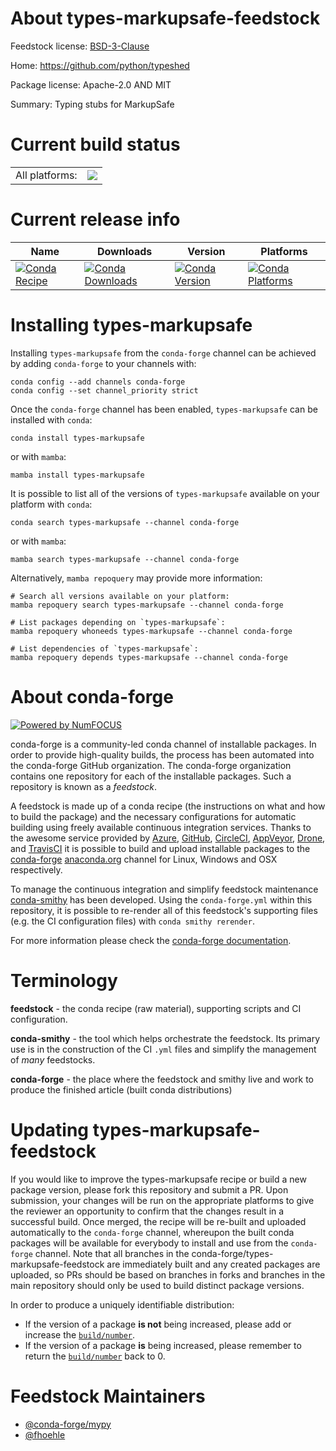 About types-markupsafe-feedstock
================================

Feedstock license: [BSD-3-Clause](https://github.com/conda-forge/types-markupsafe-feedstock/blob/main/LICENSE.txt)

Home: https://github.com/python/typeshed

Package license: Apache-2.0 AND MIT

Summary: Typing stubs for MarkupSafe

Current build status
====================


<table><tr><td>All platforms:</td>
    <td>
      <a href="https://dev.azure.com/conda-forge/feedstock-builds/_build/latest?definitionId=13133&branchName=main">
        <img src="https://dev.azure.com/conda-forge/feedstock-builds/_apis/build/status/types-markupsafe-feedstock?branchName=main">
      </a>
    </td>
  </tr>
</table>

Current release info
====================

| Name | Downloads | Version | Platforms |
| --- | --- | --- | --- |
| [![Conda Recipe](https://img.shields.io/badge/recipe-types--markupsafe-green.svg)](https://anaconda.org/conda-forge/types-markupsafe) | [![Conda Downloads](https://img.shields.io/conda/dn/conda-forge/types-markupsafe.svg)](https://anaconda.org/conda-forge/types-markupsafe) | [![Conda Version](https://img.shields.io/conda/vn/conda-forge/types-markupsafe.svg)](https://anaconda.org/conda-forge/types-markupsafe) | [![Conda Platforms](https://img.shields.io/conda/pn/conda-forge/types-markupsafe.svg)](https://anaconda.org/conda-forge/types-markupsafe) |

Installing types-markupsafe
===========================

Installing `types-markupsafe` from the `conda-forge` channel can be achieved by adding `conda-forge` to your channels with:

```
conda config --add channels conda-forge
conda config --set channel_priority strict
```

Once the `conda-forge` channel has been enabled, `types-markupsafe` can be installed with `conda`:

```
conda install types-markupsafe
```

or with `mamba`:

```
mamba install types-markupsafe
```

It is possible to list all of the versions of `types-markupsafe` available on your platform with `conda`:

```
conda search types-markupsafe --channel conda-forge
```

or with `mamba`:

```
mamba search types-markupsafe --channel conda-forge
```

Alternatively, `mamba repoquery` may provide more information:

```
# Search all versions available on your platform:
mamba repoquery search types-markupsafe --channel conda-forge

# List packages depending on `types-markupsafe`:
mamba repoquery whoneeds types-markupsafe --channel conda-forge

# List dependencies of `types-markupsafe`:
mamba repoquery depends types-markupsafe --channel conda-forge
```


About conda-forge
=================

[![Powered by
NumFOCUS](https://img.shields.io/badge/powered%20by-NumFOCUS-orange.svg?style=flat&colorA=E1523D&colorB=007D8A)](https://numfocus.org)

conda-forge is a community-led conda channel of installable packages.
In order to provide high-quality builds, the process has been automated into the
conda-forge GitHub organization. The conda-forge organization contains one repository
for each of the installable packages. Such a repository is known as a *feedstock*.

A feedstock is made up of a conda recipe (the instructions on what and how to build
the package) and the necessary configurations for automatic building using freely
available continuous integration services. Thanks to the awesome service provided by
[Azure](https://azure.microsoft.com/en-us/services/devops/), [GitHub](https://github.com/),
[CircleCI](https://circleci.com/), [AppVeyor](https://www.appveyor.com/),
[Drone](https://cloud.drone.io/welcome), and [TravisCI](https://travis-ci.com/)
it is possible to build and upload installable packages to the
[conda-forge](https://anaconda.org/conda-forge) [anaconda.org](https://anaconda.org/)
channel for Linux, Windows and OSX respectively.

To manage the continuous integration and simplify feedstock maintenance
[conda-smithy](https://github.com/conda-forge/conda-smithy) has been developed.
Using the ``conda-forge.yml`` within this repository, it is possible to re-render all of
this feedstock's supporting files (e.g. the CI configuration files) with ``conda smithy rerender``.

For more information please check the [conda-forge documentation](https://conda-forge.org/docs/).

Terminology
===========

**feedstock** - the conda recipe (raw material), supporting scripts and CI configuration.

**conda-smithy** - the tool which helps orchestrate the feedstock.
                   Its primary use is in the construction of the CI ``.yml`` files
                   and simplify the management of *many* feedstocks.

**conda-forge** - the place where the feedstock and smithy live and work to
                  produce the finished article (built conda distributions)


Updating types-markupsafe-feedstock
===================================

If you would like to improve the types-markupsafe recipe or build a new
package version, please fork this repository and submit a PR. Upon submission,
your changes will be run on the appropriate platforms to give the reviewer an
opportunity to confirm that the changes result in a successful build. Once
merged, the recipe will be re-built and uploaded automatically to the
`conda-forge` channel, whereupon the built conda packages will be available for
everybody to install and use from the `conda-forge` channel.
Note that all branches in the conda-forge/types-markupsafe-feedstock are
immediately built and any created packages are uploaded, so PRs should be based
on branches in forks and branches in the main repository should only be used to
build distinct package versions.

In order to produce a uniquely identifiable distribution:
 * If the version of a package **is not** being increased, please add or increase
   the [``build/number``](https://docs.conda.io/projects/conda-build/en/latest/resources/define-metadata.html#build-number-and-string).
 * If the version of a package **is** being increased, please remember to return
   the [``build/number``](https://docs.conda.io/projects/conda-build/en/latest/resources/define-metadata.html#build-number-and-string)
   back to 0.

Feedstock Maintainers
=====================

* [@conda-forge/mypy](https://github.com/orgs/conda-forge/teams/mypy/)
* [@fhoehle](https://github.com/fhoehle/)

